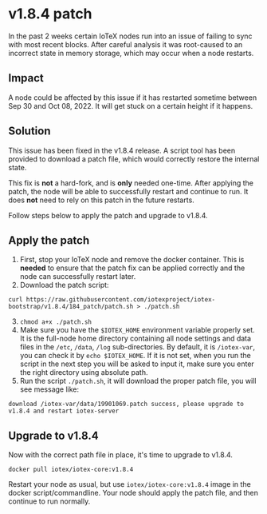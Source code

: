 # v1.8.4 patch
In the past 2 weeks certain IoTeX nodes run into an issue of failing to sync with
most recent blocks. After careful analysis it was root-caused to an incorrect state
in memory storage, which may occur when a node restarts.

## Impact
A node could be affected by this issue if it has restarted sometime between Sep 30
and Oct 08, 2022. It will get stuck on a certain height if it happens.

## Solution
This issue has been fixed in the v1.8.4 release. A script tool has been provided
to download a patch file, which would correctly restore the internal state. 

This fix is **not** a hard-fork, and is **only** needed one-time. After applying
the patch, the node will be able to successfully restart and continue to run. It
does **not** need to rely on this patch in the future restarts.

Follow steps below to apply the patch and upgrade to v1.8.4.

## Apply the patch
1. First, stop your IoTeX node and remove the docker container. This is **needed**
to ensure that the patch fix can be applied correctly and the node can successfully
restart later. 
2. Download the patch script:
```
curl https://raw.githubusercontent.com/iotexproject/iotex-bootstrap/v1.8.4/184_patch/patch.sh > ./patch.sh
```
3. `chmod a+x ./patch.sh`
4. Make sure you have the `$IOTEX_HOME` environment variable properly set. It is
the full-node home directory containing all node settings and data files in the
`/etc`, `/data`, `/log` sub-directories. By default, it is `/iotex-var`, you can
check it by `echo $IOTEX_HOME`. If it is not set, when you run the script in the
next step you will be asked to input it, make sure you enter the right directory
using absolute path. 
5. Run the script `./patch.sh`, it will download the proper patch file, you will
see message like:
```
download /iotex-var/data/19901069.patch success, please upgrade to v1.8.4 and restart iotex-server
```

## Upgrade to v1.8.4
Now with the correct path file in place, it's time to upgrade to v1.8.4. 
```
docker pull iotex/iotex-core:v1.8.4
```
Restart your node as usual, but use `iotex/iotex-core:v1.8.4` image in the docker
script/commandline. Your node should apply the patch file, and then continue to
run normally.
